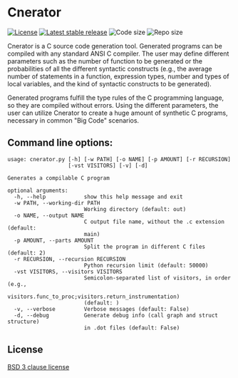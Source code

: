 # Cnerator


[![License](https://img.shields.io/github/license/ComputationalReflection/cnerator)](LICENSE)
[![Latest stable release](https://img.shields.io/github/v/release/ComputationalReflection/cnerator?label=current-version)](https://github.com/ComputationalReflection/cnerator/releases)
<img alt="Code size" src="https://img.shields.io/github/languages/code-size/computationalreflection/cnerator">
<img alt="Repo size" src="https://img.shields.io/github/repo-size/computationalreflection/cnerator">



Cnerator is a C source code generation tool. Generated programs can be compiled with any standard ANSI C compiler. 
The user may define different parameters such as the number of function to be generated or the probabilities of all
the different syntactic constructs (e.g., the average number of statements in a function, expression types, 
number and types of local variables, and the kind of syntactic constructs to be generated). 

Generated programs fulfill the type rules of the C programming language, so they are compiled without errors. 
Using the different parameters, the user can utilize Cnerator to create a huge amount of synthetic C programs,
necessary in common "Big Code" scenarios.

## Command line options:

``` text
usage: cnerator.py [-h] [-w PATH] [-o NAME] [-p AMOUNT] [-r RECURSION]
                   [-vst VISITORS] [-v] [-d]

Generates a compilable C program

optional arguments:
  -h, --help            show this help message and exit
  -w PATH, --working-dir PATH
                        Working directory (default: out)
  -o NAME, --output NAME
                        C output file name, without the .c extension (default:
                        main)
  -p AMOUNT, --parts AMOUNT
                        Split the program in different C files (default: 2)
  -r RECURSION, --recursion RECURSION
                        Python recursion limit (default: 50000)
  -vst VISITORS, --visitors VISITORS
                        Semicolon-separated list of visitors, in order (e.g.,
                        visitors.func_to_proc;visitors.return_instrumentation)
                        (default: )
  -v, --verbose         Verbose messages (default: False)
  -d, --debug           Generate debug info (call graph and struct structure)
                        in .dot files (default: False)
```


## License

[BSD 3 clause license](LICENSE)